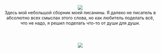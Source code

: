 <div id="header" align="center">
  <img src="https://i.imgur.com/J6dO5Dq.gif"></img>
</div>

<header>Здесь мой небольшой сборник моей писанины. Я далеко не писатель в абсолютно всех смыслах этого слова, но как любитель поделать всё, что не надо, я решил поделать что-то от души для души.</header>

<div id="badges" align="center">
  <a href="https://openuserjs.org/scripts/Ibirtem/Catwar_UwU">
    <img src="https://img.shields.io/badge/CatWar_UwU-blue?style=for-the-badge"></img>
  </a>
</div>
